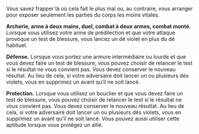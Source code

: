 ﻿---
id: subclass_mighty_expert_fr.md#blessures-vitales
name: Blessures vitales
---
Vous savez frapper là où cela fait le plus mal ou, au contraire, vous arranger pour exposer seulement les parties du corps les moins vitales.

**Archerie, arme à deux mains, duel, combat à deux armes, combat monté.** Lorsque vous utilisez votre arme de prédilection et que votre attaque provoque un test de blessure, vous lancez un dé violet en plus du dé habituel.

**Défense.** Lorsque vous portez une armure intermédiaire ou lourde et que vous devez faire un test de blessure, vous pouvez choisir de relancer le test si le résultat ne vous convient pas. Vous devez conserver le nouveau résultat. Au lieu de cela, si votre adversaire doit lancer un ou plusieurs dés violets, vous en supprimez un avant qu’il ne soit lancé.

**Protection.** Lorsque vous utilisez un bouclier et que vous devez faire un test de blessure, vous pouvez choisir de relancer le test si le résultat ne vous convient pas. Vous devez conserver le nouveau résultat. Au lieu de cela, si votre adversaire doit lancer un ou plusieurs dés violets, vous en supprimez un avant qu’il ne soit lancé. Vous pouvez aussi utiliser cette aptitude lorsque vous protégez un allié.

